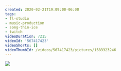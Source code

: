 ```yaml
---
created: 2020-02-21T19:09:00-06:00
tags:
- fl-studio
- music-production
- song-thin-ice
- twitch
videoDuration: 7215
videoId: '567417423'
videoShorts: []
videoThumbId: /videos/567417423/pictures/1583323246
---
```


![](20200222010900.jpg)
